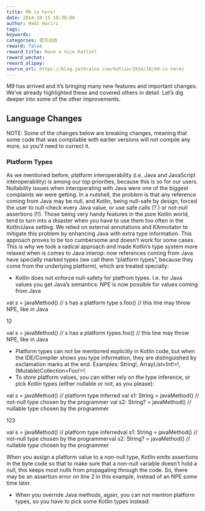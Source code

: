 ```yaml
---
title: M9 is here!
date: 2014-10-15 18:38:00
author: Hadi Hariri
tags:
keywords:
categories: 官方动态
reward: false
reward_title: Have a nice Kotlin!
reward_wechat:
reward_alipay:
source_url: https://blog.jetbrains.com/kotlin/2014/10/m9-is-here/
---
```


M9 has arrived and it’s bringing many new features and important changes. We’ve already highlighted these and covered others in detail. Let’s dig deeper into some of the other improvements.
## Language Changes

NOTE: Some of the changes below are breaking changes, meaning that some code that was compilable with earlier versions will not compile any more, so you’ll need to correct it.
### Platform Types

As we mentioned before, platform interoperability (i.e. Java and JavaScript interoperability) is among our top priorities, because this is so for our users. Nullability issues when interoperating with Java were one of the biggest complaints we were getting. In a nutshell, the problem is that any reference coming from Java may be null, and Kotlin, being null-safe by design, forced the user to null-check every Java value, or use safe calls (?.) or not-null assertions (!!). Those being very handy features in the pure Kotlin world, tend to turn into a disaster when you have to use them too often in the Kotlin/Java setting. We relied on external annotations and KAnnotator to mitigate this problem by enhancing Java with extra type information. This approach proves to be too cumbersome and doesn’t work for some cases.
This is why we took a radical approach and made Kotlin’s type system more relaxed when is comes to Java interop: now references coming from Java have specially marked types (we call them “platform types”, because they come from the underlying platform), which are treated specially:

* Kotlin does not enforce null-safety for platfrom types. I.e. for Java values you get Java’s semantics: NPE is now possible for values coming from Java






val s = javaMethod() // s has a platform type
s.foo() // this line may throw NPE, like in Java




12

val s = javaMethod() // s has a platform types.foo() // this line may throw NPE, like in Java
* Platform types can not be mentioned explicitly in Kotlin code, but when the IDE/Compiler shows you type information, they are distinguished by exclamation marks at the end. Examples: String!, ArrayList<Int!>!, (Mutable)Collection<Foo!>!.
* To store platform values, you can either rely on the type inference, or pick Kotlin types (either nullable or not, as you please):






val s = javaMethod() // platform type inferred
val s1: String = javaMethod() // not-null type chosen by the programmer
val s2: String? = javaMethod() // nullable type chosen by the programmer




123

val s = javaMethod() // platform type inferredval s1: String = javaMethod() // not-null type chosen by the programmerval s2: String? = javaMethod() // nullable type chosen by the programmer





When you assign a platform value to a non-null type, Kotlin emits assertions in the byte code so that to make sure that a non-null variable doesn’t hold a null, this keeps most nulls from propagating through the code. So, there may be an assertion error on line 2 in this example, instead of an NPE some time later.
* When you override Java methods, again, you can not mention platform types, so you have to pick some Kotlin types instead:


